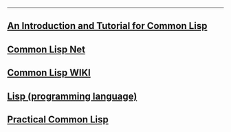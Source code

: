 ---
## [An Introduction and Tutorial for Common Lisp](http://www.apl.jhu.edu/~hall/lisp.html)
## [Common Lisp Net](http://common-lisp.net/)
## [Common Lisp WIKI](http://en.wikipedia.org/wiki/Common_Lisp)
## [Lisp (programming language)](https://en.wikipedia.org/wiki/Lisp_(programming_language))
## [Practical Common Lisp](http://www.gigamonkeys.com/book/)
